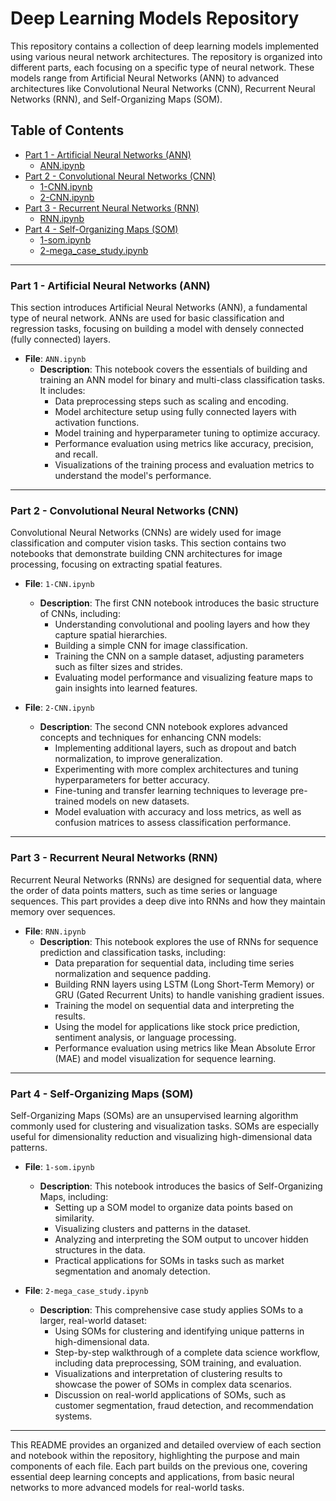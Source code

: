 
# Deep Learning Models Repository

This repository contains a collection of deep learning models implemented using various neural network architectures. 
The repository is organized into different parts, each focusing on a specific type of neural network. 
These models range from Artificial Neural Networks (ANN) to advanced architectures like Convolutional Neural Networks (CNN), 
Recurrent Neural Networks (RNN), and Self-Organizing Maps (SOM).

## Table of Contents

- [Part 1 - Artificial Neural Networks (ANN)](#part-1---artificial-neural-networks-ann)
  - [ANN.ipynb](#annipynb)
- [Part 2 - Convolutional Neural Networks (CNN)](#part-2---convolutional-neural-networks-cnn)
  - [1-CNN.ipynb](#1-cnnipynb)
  - [2-CNN.ipynb](#2-cnnipynb)
- [Part 3 - Recurrent Neural Networks (RNN)](#part-3---recurrent-neural-networks-rnn)
  - [RNN.ipynb](#rnnipynb)
- [Part 4 - Self-Organizing Maps (SOM)](#part-4---self-organizing-maps-som)
  - [1-som.ipynb](#1-somipynb)
  - [2-mega_case_study.ipynb](#2-mega_case_studyipynb)

---

### Part 1 - Artificial Neural Networks (ANN)

This section introduces Artificial Neural Networks (ANN), a fundamental type of neural network. 
ANNs are used for basic classification and regression tasks, focusing on building a model with densely connected (fully connected) layers.

- **File**: `ANN.ipynb`
  - **Description**: This notebook covers the essentials of building and training an ANN model for binary and multi-class classification tasks. It includes:
    - Data preprocessing steps such as scaling and encoding.
    - Model architecture setup using fully connected layers with activation functions.
    - Model training and hyperparameter tuning to optimize accuracy.
    - Performance evaluation using metrics like accuracy, precision, and recall.
    - Visualizations of the training process and evaluation metrics to understand the model's performance.

---

### Part 2 - Convolutional Neural Networks (CNN)

Convolutional Neural Networks (CNNs) are widely used for image classification and computer vision tasks. 
This section contains two notebooks that demonstrate building CNN architectures for image processing, focusing on extracting spatial features.

- **File**: `1-CNN.ipynb`
  - **Description**: The first CNN notebook introduces the basic structure of CNNs, including:
    - Understanding convolutional and pooling layers and how they capture spatial hierarchies.
    - Building a simple CNN for image classification.
    - Training the CNN on a sample dataset, adjusting parameters such as filter sizes and strides.
    - Evaluating model performance and visualizing feature maps to gain insights into learned features.

- **File**: `2-CNN.ipynb`
  - **Description**: The second CNN notebook explores advanced concepts and techniques for enhancing CNN models:
    - Implementing additional layers, such as dropout and batch normalization, to improve generalization.
    - Experimenting with more complex architectures and tuning hyperparameters for better accuracy.
    - Fine-tuning and transfer learning techniques to leverage pre-trained models on new datasets.
    - Model evaluation with accuracy and loss metrics, as well as confusion matrices to assess classification performance.

---

### Part 3 - Recurrent Neural Networks (RNN)

Recurrent Neural Networks (RNNs) are designed for sequential data, where the order of data points matters, such as time series or language sequences. 
This part provides a deep dive into RNNs and how they maintain memory over sequences.

- **File**: `RNN.ipynb`
  - **Description**: This notebook explores the use of RNNs for sequence prediction and classification tasks, including:
    - Data preparation for sequential data, including time series normalization and sequence padding.
    - Building RNN layers using LSTM (Long Short-Term Memory) or GRU (Gated Recurrent Units) to handle vanishing gradient issues.
    - Training the model on sequential data and interpreting the results.
    - Using the model for applications like stock price prediction, sentiment analysis, or language processing.
    - Performance evaluation using metrics like Mean Absolute Error (MAE) and model visualization for sequence learning.

---

### Part 4 - Self-Organizing Maps (SOM)

Self-Organizing Maps (SOMs) are an unsupervised learning algorithm commonly used for clustering and visualization tasks. 
SOMs are especially useful for dimensionality reduction and visualizing high-dimensional data patterns.

- **File**: `1-som.ipynb`
  - **Description**: This notebook introduces the basics of Self-Organizing Maps, including:
    - Setting up a SOM model to organize data points based on similarity.
    - Visualizing clusters and patterns in the dataset.
    - Analyzing and interpreting the SOM output to uncover hidden structures in the data.
    - Practical applications for SOMs in tasks such as market segmentation and anomaly detection.

- **File**: `2-mega_case_study.ipynb`
  - **Description**: This comprehensive case study applies SOMs to a larger, real-world dataset:
    - Using SOMs for clustering and identifying unique patterns in high-dimensional data.
    - Step-by-step walkthrough of a complete data science workflow, including data preprocessing, SOM training, and evaluation.
    - Visualizations and interpretation of clustering results to showcase the power of SOMs in complex data scenarios.
    - Discussion on real-world applications of SOMs, such as customer segmentation, fraud detection, and recommendation systems.

---

This README provides an organized and detailed overview of each section and notebook within the repository, highlighting the purpose and main components of each file. Each part builds on the previous one, covering essential deep learning concepts and applications, from basic neural networks to more advanced models for real-world tasks.
